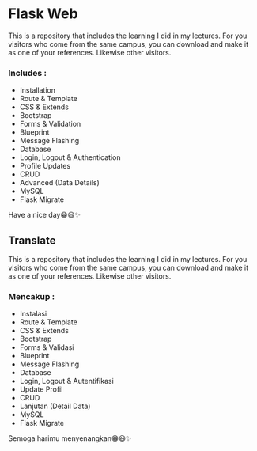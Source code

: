# Flask Web

This is a repository that includes the learning I did in my lectures. For you visitors who come from the same campus, you can download and make it as one of your references. Likewise other visitors.

### Includes :
- Installation
- Route & Template
- CSS & Extends
- Bootstrap
- Forms & Validation
- Blueprint
- Message Flashing
- Database
- Login, Logout & Authentication
- Profile Updates
- CRUD
- Advanced (Data Details)
- MySQL
- Flask Migrate

Have a nice day😁😃✨

## Translate

This is a repository that includes the learning I did in my lectures. For you visitors who come from the same campus, you can download and make it as one of your references. Likewise other visitors.

### Mencakup :
- Instalasi
- Route & Template
- CSS & Extends
- Bootstrap
- Forms & Validasi
- Blueprint
- Message Flashing
- Database
- Login, Logout & Autentifikasi
- Update Profil
- CRUD
- Lanjutan (Detail Data)
- MySQL
- Flask Migrate

Semoga harimu menyenangkan😁😃✨
